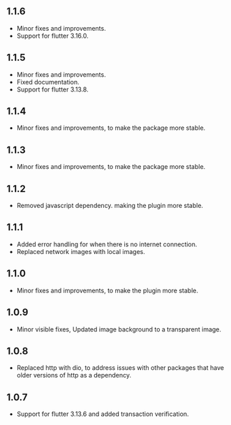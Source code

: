 ## 1.1.6
* Minor fixes and improvements.
* Support for flutter  3.16.0.

## 1.1.5

* Minor fixes and improvements.
* Fixed documentation.
* Support for flutter  3.13.8.

## 1.1.4

* Minor fixes and improvements, to make the package more stable.

## 1.1.3

* Minor fixes and improvements, to make the package more stable.

## 1.1.2

* Removed javascript dependency. making the plugin more stable.

## 1.1.1

* Added error handling for when there is no internet connection.
* Replaced network images with local images.

## 1.1.0

* Minor fixes and improvements, to make the plugin more stable.

## 1.0.9

* Minor visible fixes, Updated image background to a transparent image.

## 1.0.8

* Replaced http with dio, to address issues with other packages that have older versions of http as a dependency.

## 1.0.7

* Support for flutter  3.13.6 and added transaction verification.



